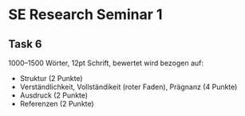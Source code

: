 # SE Research Seminar 1
## Task 6
1000–1500 Wörter, 12pt Schrift, bewertet wird bezogen auf:
* Struktur (2 Punkte)
* Verständlichkeit, Vollständikeit (roter Faden), Prägnanz (4 Punkte)
* Ausdruck (2 Punkte)
* Referenzen (2 Punkte) 